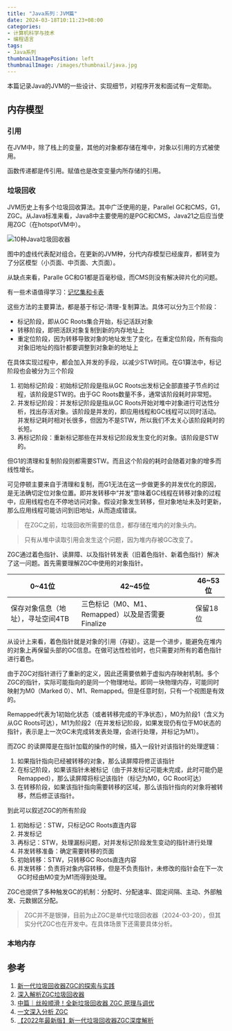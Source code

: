 ```yaml
---
title: "Java系列：JVM篇"
date: 2024-03-18T10:11:23+08:00
categories:
- 计算机科学与技术
- 编程语言
tags:
- Java系列
thumbnailImagePosition: left
thumbnailImage: /images/thumbnail/java.jpg
---
```

本篇记录Java的JVM的一些设计、实现细节，对程序开发和面试有一定帮助。
<!--more-->
## 内存模型
### 引用
在JVM中，除了栈上的变量，其他的对象都存储在堆中，对象以引用的方式被使用。

函数传递都是传引用。赋值也是改变变量内所存储的引用。

### 垃圾回收
JVM历史上有多个垃圾回收算法。其中广泛使用的是，Parallel GC和CMS，G1，ZGC。从Java标准来看，Java8中主要使用的是PGC和CMS，Java21之后应当使用ZGC（在hotspotVM中）。

![10种Java垃圾回收器](/images/JavaSeries/all-gc.png)

图中的虚线代表配对组合。在更新的JVM种，分代内存模型已经废弃，都转变为了分区模型（小页面、中页面、大页面）。

从缺点来看，Paralle GC和G1都是百毫秒级，而CMS则没有解决碎片化的问题。

有一些术语值得学习：[记忆集和卡表](https://developer.aliyun.com/article/1097566)

这些方法的主要算法，都是基于标记-清理-复制算法。具体可以分为三个阶段：
- 标记阶段，即从GC Roots集合开始，标记活跃对象
- 转移阶段，即把活跃对象复制到新的内存地址上
- 重定位阶段，因为转移导致对象的地址发生了变化，在重定位阶段，所有指向对象旧地址的指针都要调整到对象新的地址上

在具体实现过程中，都会加入并发的手段，以减少STW时间。在G1算法中，标记阶段也会被分为三个阶段
1. 初始标记阶段：初始标记阶段是指从GC Roots出发标记全部直接子节点的过程，该阶段是STW的。由于GC Roots数量不多，通常该阶段耗时非常短。
2. 并发标记阶段：并发标记阶段是指从GC Roots开始对堆中对象进行可达性分析，找出存活对象。该阶段是并发的，即应用线程和GC线程可以同时活动。并发标记耗时相对长很多，但因为不是STW，所以我们不太关心该阶段耗时的长短。
3. 再标记阶段：重新标记那些在并发标记阶段发生变化的对象。该阶段是STW的。

但G1的清理和复制阶段则都需要STW。而且这个阶段的耗时会随着对象的增多而线性增长。

可见停顿主要来自于清理和复制，而G1无法在这一步做更多的并发优化的原因，是无法确切定位对象位置。即并发转移中“并发”意味着GC线程在转移对象的过程中，应用线程也在不停地访问对象。假设对象发生转移，但对象地址未及时更新，那么应用线程可能访问到旧地址，从而造成错误。

> 在ZGC之前，垃圾回收所需要的信息，都存储在堆内的对象头内。

> 只有从堆中读取引用会发生这个问题，因为堆内存被GC改变了。

ZGC通过着色指针、读屏障、以及指针转发表（旧着色指针、新着色指针）解决了这一问题。首先需要理解ZGC中使用的对象指针。

| 0~41位 | 42~45位 | 46~53位 |
| --- | --- | --- |
| 保存对象信息（地址），寻址空间4TB | 三色标记（M0、M1、Remapped）以及是否需要Finalize| 保留18位 |

从设计上来看，着色指针就是对象的引用（存疑）。这是一个进步，能避免在堆内的对象上再保留头部的GC信息。在做可达性检验时，也只需要对所有的着色指针进行着色。

由于ZGC对指针进行了重新的定义，因此还需要依赖于虚拟内存映射机制。多个ZGC的指针，实际可能指向的是同一个物理地址。即同一块物理内存，可能同时映射为M0（Marked 0）、M1、Remapped。但是任意时刻，只有一个视图是有效的。

Remapped代表为1初始化状态（或者转移完成的干净状态），M0为阶段1（含义为从GC Roots可达），M1为阶段2（在并发标记阶段，如果发现仍有位于M0状态的指针，表示是上一次GC未完成转发表处理，会进行处理，并标记为M1）。

而ZGC 的读屏障是在指针加载的操作的时候，插入一段针对该指针的处理逻辑：
1. 如果指针指向已经被转移的对象，那么读屏障将修正该指针
2. 在标记阶段，如果该指针未被标记（由于并发标记可能未完成，此时可能仍是Remapped），那么读屏障将标记该指针（标记为M0，GC Root可达）
3. 在转移阶段，如果该指针指向需要转移的区域，那么该指针指向的对象将被转移，然后修正该指针。 

到此可以叙述ZGC的所有阶段
1. 初始标记：STW，只标记GC Roots直连内容
2. 并发标记
3. 再标记：STW，处理漏标问题，对并发标记阶段发生变动的指针进行处理
4. 并发转移准备：确定需要转移的页面
5. 初始转移：STW，只转移GC Roots直连内容
6. 并发转移：负责将对象内容转移，但是不负责指针，未修改的指针会在下一次GC时经由M0变为M1而得到处理。

ZGC也提供了多种触发GC的机制：分配时、分配速率、固定间隔、主动、外部触发、元数据区分配。

> ZGC并不是银弹，目前为止ZGC是单代垃圾回收器（2024-03-20），但其实分代ZGC也在开发中。在具体场景下还需要具体分析。


### 本地内存


## 参考
1. [新一代垃圾回收器ZGC的探索与实践](https://tech.meituan.com/2020/08/06/new-zgc-practice-in-meituan.html)
2. [深入解析ZGC垃圾回收器](https://www.cnblogs.com/booksea/p/17665685.html)
3. [中篇｜丝般顺滑！全新垃圾回收器 ZGC 原理与调优](https://juejin.cn/post/7031092689357504520)
4. [一文深入分析 ZGC](https://heapdump.cn/article/4867489)
5. [【2022年最新版】新一代垃圾回收器ZGC深度解析](https://www.bilibili.com/video/BV1xF411B7vZ)